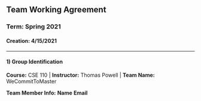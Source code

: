 ## Team Working Agreement
### Term: Spring 2021
#### Creation: 4/15/2021
* * *
#### 1) Group Identification
**Course:** CSE 110 |
**Instructor:** Thomas Powell |
**Team Name:** WeCommitToMaster 

**Team Member Info:** </b>
**Name**                                **Email**
